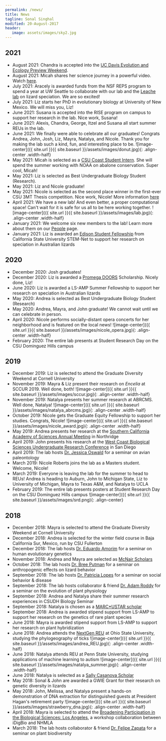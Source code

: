 ```yaml
---
permalink: /news/
title: News
tagline: Sonal Singhal
modified: 20-August-2017
header:
   image: assets/images/sky2.jpg
---
```


## 2021
- August 2021: Chandra is accepted into the [UC Davis Evolution and Ecology Preview Weekend](https://eegradpreview.weebly.com/). 
- August 2021: Micah shares her science journey in a powerful video. Watch [here](https://www.youtube.com/watch?v=U0dY8ZYh8Lg&ab_channel=DanielYim).
- July 2021: Aracely is awarded funds from the NSF REPS program to spend a year at UW Seattle to collaborate with our lab and the [Leache lab](https://faculty.washington.edu/leache/wordpress/) on lizard speciation. We are so excited!
- July 2021: Liz starts her PhD in evolutionary biology at University of New Mexico. We will miss you, Liz!
- June 2021: Susana is accepted into the RISE program on campus to support her research in the lab. Nice work, Susana!
- June 2021: Alexis, Chandra, George, Itzel and Susana all start summer REUs in the lab. 
- June 2021: We finally were able to celebrate all our graduates! Congrats Andrea, John, Josh, Liz, Mayra, Natalya, and Nicole. Thank you for making the lab such a kind, fun, and interesting place to be.
	![image-center]({{ site.url }}{{ site.baseurl }}/assets/images/donut.jpg){: .align-center .width-half}
- May 2021: Micah is selected as a [CSU Coast Student Intern](https://www2.calstate.edu/impact-of-the-csu/research/coast/funding/Pages/Internships-summer-2021.aspx). She will spend the summer working with NOAA on abalone conservation. Super cool, Micah!
- May 2021: Liz is selected as Best Undergraduate Biology Student (Research).
- May 2021: Liz and Nicole graduate!
- May 2021: Nicole is selected as the second place winner in the first-ever CSU 3MT Thesis competition. Nice work, Nicole! More information [here](https://news.csudh.edu/nicoleroberts-graduate-second-statewide/)
- April 2021: We have a new lab! And even better, a proper computational space! Can't wait for it is safe for us all to be here working together.
  ![image-center]({{ site.url }}{{ site.baseurl }}/assets/images/lab.jpg){: .align-center .width-half}
- January 2021: We welcome six new members to the lab! Learn more about them on our [People](https://singhallab.org/people/) page. 
- January 2021: Liz is awarded an [Edison Student Fellowship](https://www2.calstate.edu/impact-of-the-csu/research/stem-net/Pages/2021-Edison-Student-Research-Fellowship-Symposium.aspx) from California State University STEM-Net to support her research on speciation in Australian lizards 

## 2020
- December 2020: Josh graduates! 
- December 2020: Liz is awarded a [Promega DOORS](https://www.promega.com/c/programs/doors-program/) Scholarship. Nicely done, Liz!
- June 2020: Liz is awarded a LS-AMP Summer Fellowship to support her research on speciation in Australian lizards
- May 2020: Andrea is selected as Best Undergraduate Biology Student (Research)
- May 2020: Andrea, Mayra, and John graduate! We cannot wait until we can celebrate in person.
- April 2020: Nicole performs socially-distant opera concerts for her neighborhood and is featured on the local news!
	![image-center]({{ site.url }}{{ site.baseurl }}/assets/images/nicole_opera.jpg){: .align-center .width-half}
- February 2020: The entire lab presents at Student Research Day on the CSU Dominguez Hills campus

## 2019
- December 2019: Liz is selected to attend the Graduate Diversity Weekend at Cornell University
- November 2019: Mayra & Liz present their research on _Encelia_ at SCCUR 2019. Well done, both!
	![image-center]({{ site.url }}{{ site.baseurl }}/assets/images/sccur.jpg){: .align-center .width-half}
- November 2019: Natalya presents her summer research at ABRCMS. Well done, Natalya!
	![image-center]({{ site.url }}{{ site.baseurl }}/assets/images/natalya_abrcms.jpg){: .align-center .width-half}
- October 2019: Nicole gets the Graduate Equity Fellowship to support her studies. Congrats, Nicole!
   ![image-center]({{ site.url }}{{ site.baseurl }}/assets/images/nicole_award.jpg){: .align-center .width-half}
- May 2019: Andrea presents her research at the [Southern California Academy of Sciences Annual Meeting](https://scas.nhm.org/annual-meeting/) in Northridge
- April 2019: John presents his research at the [West Coast Biological Sciences Undergraduate Research Conference](https://www.sandiego.edu/cas/biology/wcbsur-conference/) in San Diego
- April 2019: The lab hosts [Dr. Jessica Oswald](https://jessicaoswald.weebly.com/) for a seminar on avian paleontology
- March 2019: Nicole Roberts joins the lab as a Masters student. Welcome, Nicole!
- March 2019: Everyone is leaving the lab for the summer to head to REUs! Andrea is heading to Auburn, John to Michigan State, Liz to University of Michigan, Mayra to Texas A&M, and Natalya to UCLA	 
- February 2019: The entire lab presents posters at Student Research Day on the CSU Dominguez Hills campus
   ![image-center]({{ site.url }}{{ site.baseurl }}/assets/images/srd.png){: .align-center}

## 2018
- December 2018: Mayra is selected to attend the Graduate Diversity Weekend at Cornell University
- December 2018: Andrea is selected for the winter field course in Baja California Sur, Mexico, run by CSU Fullerton
- December 2018: The lab hosts [Dr. Eduardo Amorim](https://scholar.google.com/citations?user=6UhVyUEAAAAJ&hl=en) for a seminar on human evolutionary genetics
- November 2018: Andrea and Mayra are selected as [McNair Scholars](https://www.csudh.edu/mcnair/)
- October 2018: The lab hosts [Dr. Bree Putman](https://www.breeputman.com/) for a seminar on anthropogenic effects on lizard behavior
- September 2018: The lab hosts [Dr. Patricia Lopes](http://www.patriciaclopes.com/) for a seminar on social behavior & disease
- September 2018: The lab hosts collaborator & friend [Dr. Adam Roddy](http://www.adamroddy.com) for a seminar on the evolution  of plant physiology
- September 2018: Andrea and Natalya share their summer research experiences in CSUDH Biology Seminar
- September 2018: Natalya is chosen as a [MARC\*USTAR scholar](https://www.csudh.edu/rise-ustar/program-description/marc-ustar/)
- September 2018: Andrea is awarded stipend support from LS-AMP to support her research on the genetics of rare plant species
- June 2018: Mayra is awarded stipend support from LS-AMP to support her research on plant hybridization
- June 2018: Andrea attends the [NextGen REU](https://eeob.osu.edu/next-gen) at Ohio State University, studying the phylogeography of ticks
  ![image-center]({{ site.url }}{{ site.baseurl }}/assets/images/andrea_REU.jpg){: .align-center .width-half}
- June 2018: Natalya attends REU at Penn State University, studying applications of machine learning to autism
  ![image-center]({{ site.url }}{{ site.baseurl }}/assets/images/natalya_summer.jpg){: .align-center .width-half}
- June 2018: Natalya is selected as a [Sally Casanova Scholar](https://news.csudh.edu/sally-casanova-2018/)
- May 2018: Sonal & John are awarded a GWIE Grant for their research on genetic diversity in lizards
- May 2018: John, Melissa, and Natalya present a hands-on demonstration of DNA extraction for distinguished guests at President Hagan's retirement party
  ![image-center]({{ site.url }}{{ site.baseurl }}/assets/images/strawberry_dna.jpg){: .align-center .width-half}
- April 2018: Mayra is selected to attend the [Broadening Participation in the Biological Sciences: Los Angeles](https://www.idigbio.org/content/broadening-participation-biological-sciences-los-angeles), a workshop collaboration between iDigBio and NHMLA
- March 2018: The lab hosts collaborator & friend [Dr. Felipe Zapata](http://zapatalab.org/) for a seminar on plant biodiversity
